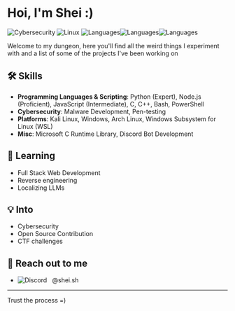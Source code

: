 # Hoi, I'm Shei :)

![Cybersecurity](https://img.shields.io/badge/Cybersecurity-Expert-brightgreen.svg) 
![Linux](https://img.shields.io/badge/Linux-Mint%20%7C%20Arch%20%7C%20Kali%20%7C%20WSL-blue.svg) 
![Languages](https://img.shields.io/badge/Python-80%25-Expert%20brightgreen.svg)![Languages](https://img.shields.io/badge/Node.js-60%25-Proficient%20blue.svg)![Languages](https://img.shields.io/badge/JavaScript-40%25-Intermediate%20orange.svg)

Welcome to my dungeon, here you'll find all the weird things I experiment with and a list of some of the projects I've been working on 

## 🛠️ Skills 

- **Programming Languages & Scripting**: Python (Expert), Node.js (Proficient), JavaScript (Intermediate), C, C++, Bash, PowerShell
- **Cybersecurity**: Malware Development, Pen-testing 
- **Platforms**: Kali Linux, Windows, Arch Linux, Windows Subsystem for Linux (WSL)
- **Misc**: Microsoft C Runtime Library, Discord Bot Development


## 🌱 Learning
- Full Stack Web Development 
- Reverse engineering 
- Localizing LLMs 

## 💡 Into

- Cybersecurity
- Open Source Contribution
- CTF challenges 
  

## 🤝 Reach out to me 
- ![Discord](https://img.shields.io/badge/Discord-7289DA?logo=discord&logoColor=white)
  @shei.sh

---

Trust the process =)
